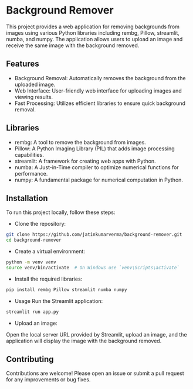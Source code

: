 # Background Remover
This project provides a web application for removing backgrounds from images using various Python libraries including rembg, Pillow, streamlit, numba, and numpy. The application allows users to upload an image and receive the same image with the background removed.

## Features
- Background Removal: Automatically removes the background from the uploaded image.
- Web Interface: User-friendly web interface for uploading images and viewing results.
- Fast Processing: Utilizes efficient libraries to ensure quick background removal.

## Libraries
- rembg: A tool to remove the background from images.
- Pillow: A Python Imaging Library (PIL) that adds image processing capabilities.
- streamlit: A framework for creating web apps with Python.
- numba: A Just-in-Time compiler to optimize numerical functions for performance.
- numpy: A fundamental package for numerical computation in Python.

## Installation
To run this project locally, follow these steps:

- Clone the repository:
```bash
git clone https://github.com/jatinkumarverma/background-remover.git
cd background-remover
```

- Create a virtual environment:

```bash
python -m venv venv
source venv/bin/activate  # On Windows use `venv\Scripts\activate`
```

- Install the required libraries:

```bash
pip install rembg Pillow streamlit numba numpy
```

- Usage
Run the Streamlit application:

```bash
streamlit run app.py
```

- Upload an image:

Open the local server URL provided by Streamlit, upload an image, and the application will display the image with the background removed.


## Contributing
Contributions are welcome! Please open an issue or submit a pull request for any improvements or bug fixes.
